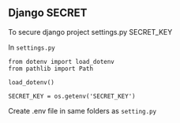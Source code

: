 ## Django SECRET 

To secure django project settings.py SECRET_KEY

In  ``` settings.py  ```
``` import os 
from dotenv import load_dotenv
from pathlib import Path

load_dotenv()

SECRET_KEY = os.getenv('SECRET_KEY')

```
Create .env file in same folders as ``` setting.py ```